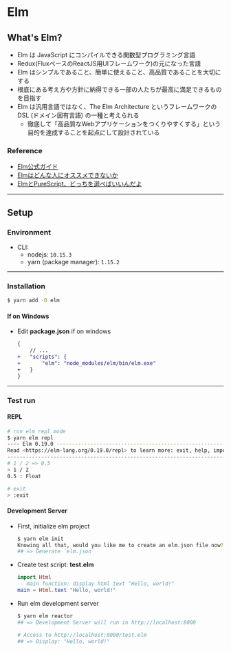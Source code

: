 # Elm

## What's Elm?

- Elm は JavaScript にコンパイルできる関数型プログラミング言語
- Redux(FluxベースのReactJS用UIフレームワーク)の元になった言語
- Elm はシンプルであること、簡単に使えること、高品質であることを大切にする
- 根底にある考え方や方針に納得できる一部の人たちが最高に満足できるものを目指す
- Elm は汎用言語ではなく、The Elm Architecture というフレームワークの DSL (ドメイン固有言語) の一種と考えられる
    - 徹底して「高品質なWebアプリケーションをつくりやすくする」という目的を達成することを起点にして設計されている

### Reference
- [Elm公式ガイド](https://guide.elm-lang.jp/)
- [Elmはどんな人にオススメできないか](https://qiita.com/arowM/items/dfb38d1c5f3dfde8b8bf)
- [ElmとPureScript、どっちを選べばいいんだよ](https://qiita.com/hiruberuto/items/c65e7629d3b1597840d9)

***

## Setup

### Environment
- CLI:
    - nodejs: `10.15.3`
    - yarn (package manager): `1.15.2`

---

### Installation
```bash
$ yarn add -D elm
```

#### If on Windows
- Edit **package.json** if on windows
    ```diff
    {
        // ...
    +   "scripts": {
    +       "elm": "node_modules/elm/bin/elm.exe"
    +   }
    }
    ```

---

### Test run

#### REPL
```bash
# run elm repl mode
$ yarn elm repl
---- Elm 0.19.0 ----------------------------------------------------------------
Read <https://elm-lang.org/0.19.0/repl> to learn more: exit, help, imports, etc.
--------------------------------------------------------------------------------
# 1 / 2 => 0.5
> 1 / 2
0.5 : Float

# exit
> :exit
```

#### Development Server
- First, initialize elm project
    ```bash
    $ yarn elm init
    Knowing all that, would you like me to create an elm.json file now? [Y/n]: # <= `y`
    ## => Generate `elm.json`
    ```
- Create test script: **test.elm**
    ```elm
    import Html
    -- main function: display html text "Hello, world!"
    main = Html.text "Hello, world!"
    ```
- Run elm development server
    ```bash
    $ yarn elm reactor
    ## => Development Server will run in http://localhost:8000
    
    # Access to http://localhost:8000/test.elm
    ## => Display: "Hello, world!"
    ```
